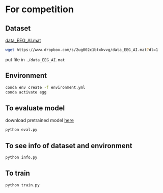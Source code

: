 # For competition  

## Dataset  
[data_EEG_AI.mat](https://www.dropbox.com/s/2ug002c1btxkvvg/data_EEG_AI.mat?dl=0)  
```bash
wget https://www.dropbox.com/s/2ug002c1btxkvvg/data_EEG_AI.mat?dl=1
```
put file in `./data_EEG_AI.mat`

## Environment
```bash
conda env create -f environment.yml
conda activate egg
```

## To evaluate model
download pretrained model [here](https://drive.google.com/file/d/11-CBZ1Q5R4dgLLI041sGoXbZ9MYzbk4C/view?usp=sharing)
```bash
python eval.py
```

## To see info of dataset and environment
```bash
python info.py
```

## To train
```bash
python train.py
```
